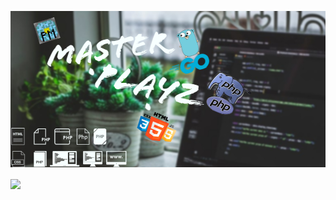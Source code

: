 ![Header](https://github.com/MASTERPLAYZ0000/MASTERPLAYZ0000/blob/7891eea44cd2bc344e1c4bbf248e65c47d58aae0/images/header.jpg)

<img align="center" src="https://github-readme-stats.vercel.app/api/pin/?username=MASTERPLAYZ0000?theme=cobalt" />
